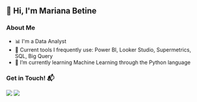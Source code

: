 
## 👋 Hi, I'm Mariana Betine 



### About Me
- 📊 I'm a Data Analyst
- 🔨 Current tools I frequently use: Power BI, Looker Studio, Supermetrics, SQL, Big Query
- 🌱 I’m currently learning Machine Learning through the Python language



### Get in Touch! 📬

<div>
<a href = "mailto:marianabetine@gmail.com"><img loading="lazy" src="https://img.shields.io/badge/Gmail-D14836?style=for-the-badge&logo=gmail&logoColor=white" target="_blank"></a>
<a href="https://www.linkedin.com/in/mariana-betine" target="_blank"><img loading="lazy" src="https://img.shields.io/badge/-LinkedIn-%230077B5?style=for-the-badge&logo=linkedin&logoColor=white"></a>   
</div>


          
